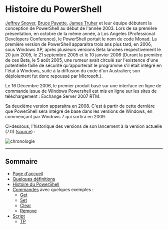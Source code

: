 # Histoire du PowerShell

[Jeffrey Snover](https://www.linkedin.com/in/jeffreysnover/), [Bruce Payette](https://www.linkedin.com/in/bruce-payette-5a27b71/), [James Truher](https://www.linkedin.com/in/jim-truher-9207171/) et leur équipe débutent la conception de PowerShell au début de l'année 2003. Lors de sa première présentation, en octobre de la même année, à Los Angeles (Professional Developers Conference), le PowerShell portait le nom de code Monad. La première version de PowerShell apparaitra trois ans plus tard, en 2006, sous Windows XP, après plusieurs versions Beta lancées respectivement le 20 juin 2005, le 21 septembre 2005 et le 10 janvier 2006 (Durant la première de ces Beta, le 5 août 2005, une rumeur avait circulé sur l'existence d'une potentielle faille de sécurité qu'apporterait le programme s'il était intégré en l'état à Windows, suite à la diffusion du code d'un Australien; son déploiement fut donc repoussé par Microsoft.). 

Le 16 Décembre 2006, le premier produit basé sur une interface en ligne de commande issue de Windows Powershell est mis en ligne sur les sites de téléchargement : Exchange Server 2007 RTM.

Sa deuxième version apparaitra en 2008. C'est à partir de cette dernière que PowerShell sera intégré de base dans les versions de Windows, en commençant par Windows 7 qui sortira en 2009.

Ci-dessous, l'historique des versions de son lancement à la version actuelle (7.0) ([source](https://docs.microsoft.com/en-us/powershell/scripting/powershell-support-lifecycle?view=powershell-7.1)) :

![chronologie](https://user-images.githubusercontent.com/73824294/102168741-147f5000-3e91-11eb-8dd8-5117919f9e43.PNG)

---------------------------------------------------------------------------
## Sommaire

* [Page d'accueil](https://github.com/aletrou/Cours-Linux/blob/main/README.md)
* [Quelques définitions](https://github.com/aletrou/Cours-Linux/blob/main/d%C3%A9finitions.md)
* [Histoire du PowerShell](https://github.com/aletrou/Cours-Linux/blob/main/histoire.md)
* [Commandes](https://github.com/aletrou/Cours-Linux/blob/main/commandes.md) avec quelques exemples :
  * [Get](https://github.com/aletrou/Cours-Linux/blob/main/cmdlet/get.md)
  * [Set](https://github.com/aletrou/Cours-Linux/blob/main/cmdlet/set.md)
  * [Clear](https://github.com/aletrou/Cours-Linux/blob/main/cmdlet/clear.md)
  * [Remove](https://github.com/aletrou/Cours-Linux/blob/main/cmdlet/remove.md)
* [Script](https://github.com/aletrou/Cours-Linux/blob/main/script.md)
  * [TP](https://github.com/aletrou/Cours-Linux/blob/main/TP/1.md)
  
